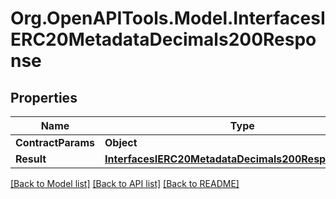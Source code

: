 # Org.OpenAPITools.Model.InterfacesIERC20MetadataDecimals200Response

## Properties

Name | Type | Description | Notes
------------ | ------------- | ------------- | -------------
**ContractParams** | **Object** |  | 
**Result** | [**InterfacesIERC20MetadataDecimals200ResponseResult**](InterfacesIERC20MetadataDecimals200ResponseResult.md) |  | 

[[Back to Model list]](../README.md#documentation-for-models) [[Back to API list]](../README.md#documentation-for-api-endpoints) [[Back to README]](../README.md)


